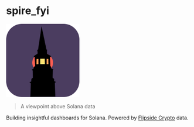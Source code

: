 # spire_fyi

<img alt="Spire" src="assets/images/spire_background.png" width="200" height="200">

> A viewpoint above Solana data

Building insightful dashboards for Solana.
Powered by [Flipside Crypto](https://flipsidecrypto.xyz/) data.

